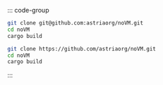 <!-- markdownlint-disable MD041 -->

::: code-group

```bash [SSH]
git clone git@github.com:astriaorg/noVM.git
cd noVM
cargo build
```

```bash [HTTPS]
git clone https://github.com/astriaorg/noVM.git
cd noVM
cargo build
```

:::

<!-- <Tabs>
  <TabItem value="SSH" label="SSH"> </TabItem>
  <TabItem value="HTTPS" label="HTTPS" default> </TabItem>
</Tabs> -->
